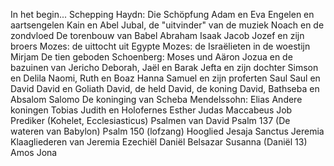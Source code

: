 In het begin...
Schepping
Haydn: Die Schöpfung
Adam en Eva
Engelen en aartsengelen
Kain en Abel
Jubal, de "uitvinder" van de muziek
Noach en de zondvloed
De torenbouw van Babel
Abraham
Isaak
Jacob
Jozef en zijn broers
Mozes: de uittocht uit Egypte
Mozes: de Israëlieten in de woestijn
Mirjam
De tien geboden
Schoenberg: Moses und Aäron
Jozua en de bazuinen van Jericho
Deborah, Jaël en Barak
Jefta en zijn dochter
Simson en Delila
Naomi, Ruth en Boaz
Hanna
Samuel en zijn proferten
Saul
Saul en David
David en Goliath
David, de held
David, de koning
David, Bathseba en Absalom
Salomo
De koninging van Scheba
Mendelssohn: Elias
Andere koningen
Tobias
Judith en Holofernes
Esther
Judas Maccabeus
Job
Prediker (Kohelet, Ecclesiasticus)
Psalmen van David
Psalm 137 (De wateren van Babylon)
Psalm 150 (lofzang)
Hooglied
Jesaja
Sanctus
Jeremia
Klaagliederen van Jeremia
Ezechiël
Daniël
Belsazar
Susanna (Daniël 13)
Amos
Jona







